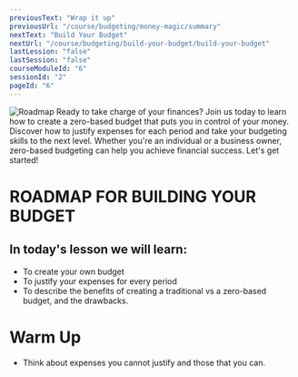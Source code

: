 ```yaml
---
previousText: "Wrap it up"
previousUrl: "/course/budgeting/money-magic/summary"
nextText: "Build Your Budget"
nextUrl: "/course/budgeting/build-your-budget/build-your-budget"
lastLession: "false"
lastSession: "false"
courseModuleId: "6"
sessionId: "2"
pageId: "6"
---
```



![Roadmap](/assets/img/roadmap.png)
<sparkle-character-intro class="shift-up-overlap" position="right" character="yuna">
Ready to take charge of your finances? Join us today to learn how to create a zero-based budget that puts you in control of your money. Discover how to justify expenses for each period and take your budgeting skills to the next level. Whether you're an individual or a business owner, zero-based budgeting can help you achieve financial success. Let's get started!</sparkle-character-intro>
# ROADMAP FOR BUILDING YOUR BUDGET

## In today's lesson we will learn:
- To create your own budget 
- To justify your expenses for every period
- To describe the benefits of creating a traditional vs a zero-based budget, and the drawbacks.

# Warm Up
- Think about expenses you cannot justify and those that you can. 